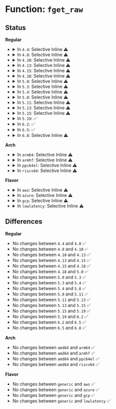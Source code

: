 # Function: <code>fget_raw</code>

## Status
<b>Regular</b>
<ul>
<li>
<details>
<summary>In <code>4.4</code>: Selective Inline ⚠️</summary>

```c
struct file *fget_raw(unsigned int fd);
```

**Collision:** Unique Global

**Inline:** Selective

**Transformation:** False

**Instances:**

```
In fs/file.c (ffffffff81229cd0)
Location: fs/file.c:722
Inline: True
Inline callers:
  - fs/file.c:SyS_dup
Direct callers:
  - net/core/scm.c:__scm_send
```
**Symbols:**

```
ffffffff81229cd0-ffffffff81229ce2: fget_raw (STB_GLOBAL)
```
</details>
</li>
<li>
<details>
<summary>In <code>4.8</code>: Selective Inline ⚠️</summary>

```c
struct file *fget_raw(unsigned int fd);
```

**Collision:** Unique Global

**Inline:** Selective

**Transformation:** False

**Instances:**

```
In fs/file.c (ffffffff812536e6)
Location: fs/file.c:723
Inline: True
Inline callers:
  - fs/file.c:SyS_dup
Direct callers:
  - kernel/cgroup.c:cgroup_get_from_fd
  - kernel/events/core.c:perf_event_get
  - net/core/scm.c:__scm_send
```
**Symbols:**

```
ffffffff81252430-ffffffff81252442: fget_raw (STB_GLOBAL)
```
</details>
</li>
<li>
<details>
<summary>In <code>4.10</code>: Selective Inline ⚠️</summary>

```c
struct file *fget_raw(unsigned int fd);
```

**Collision:** Unique Global

**Inline:** Selective

**Transformation:** False

**Instances:**

```
In fs/file.c (ffffffff81266936)
Location: fs/file.c:723
Inline: True
Inline callers:
  - fs/file.c:SyS_dup
Direct callers:
  - kernel/cgroup.c:cgroup_get_from_fd
  - kernel/events/core.c:perf_event_get
  - net/core/scm.c:__scm_send
```
**Symbols:**

```
ffffffff812656a0-ffffffff812656b2: fget_raw (STB_GLOBAL)
```
</details>
</li>
<li>
<details>
<summary>In <code>4.13</code>: Selective Inline ⚠️</summary>

```c
struct file *fget_raw(unsigned int fd);
```

**Collision:** Unique Global

**Inline:** Selective

**Transformation:** False

**Instances:**

```
In fs/file.c (ffffffff81274136)
Location: fs/file.c:709
Inline: True
Inline callers:
  - fs/file.c:SyS_dup
Direct callers:
  - kernel/cgroup/cgroup.c:cgroup_get_from_fd
  - kernel/events/core.c:perf_event_get
  - net/core/scm.c:__scm_send
```
**Symbols:**

```
ffffffff81272e20-ffffffff81272e32: fget_raw (STB_GLOBAL)
```
</details>
</li>
<li>
<details>
<summary>In <code>4.15</code>: Selective Inline ⚠️</summary>

```c
struct file *fget_raw(unsigned int fd);
```

**Collision:** Unique Global

**Inline:** Selective

**Transformation:** False

**Instances:**

```
In fs/file.c (ffffffff81296a36)
Location: fs/file.c:712
Inline: True
Inline callers:
  - fs/file.c:SyS_dup
Direct callers:
  - kernel/cgroup/cgroup.c:cgroup_get_from_fd
  - kernel/events/core.c:perf_event_get
  - net/core/scm.c:__scm_send
```
**Symbols:**

```
ffffffff81295750-ffffffff81295762: fget_raw (STB_GLOBAL)
```
</details>
</li>
<li>
<details>
<summary>In <code>4.18</code>: Selective Inline ⚠️</summary>

```c
struct file *fget_raw(unsigned int fd);
```

**Collision:** Unique Global

**Inline:** Selective

**Transformation:** False

**Instances:**

```
In fs/file.c (ffffffff812bcba5)
Location: fs/file.c:708
Inline: True
Inline callers:
  - fs/file.c:ksys_dup
Direct callers:
  - kernel/cgroup/cgroup.c:cgroup_get_from_fd
  - kernel/events/core.c:perf_event_get
  - net/core/scm.c:__scm_send
```
**Symbols:**

```
ffffffff812bb8d0-ffffffff812bb8e2: fget_raw (STB_GLOBAL)
```
</details>
</li>
<li>
<details>
<summary>In <code>5.0</code>: Selective Inline ⚠️</summary>

```c
struct file *fget_raw(unsigned int fd);
```

**Collision:** Unique Global

**Inline:** Selective

**Transformation:** False

**Instances:**

```
In fs/file.c (ffffffff812d1e65)
Location: fs/file.c:738
Inline: True
Inline callers:
  - fs/file.c:ksys_dup
Direct callers:
  - kernel/cgroup/cgroup.c:cgroup_get_from_fd
  - kernel/events/core.c:perf_event_get
  - net/core/scm.c:__scm_send
```
**Symbols:**

```
ffffffff812d0ac0-ffffffff812d0ad2: fget_raw (STB_GLOBAL)
```
</details>
</li>
<li>
<details>
<summary>In <code>5.3</code>: Selective Inline ⚠️</summary>

```c
struct file *fget_raw(unsigned int fd);
```

**Collision:** Unique Global

**Inline:** Selective

**Transformation:** False

**Instances:**

```
In fs/file.c (ffffffff812eee95)
Location: fs/file.c:744
Inline: True
Inline callers:
  - fs/file.c:ksys_dup
Direct callers:
  - kernel/cgroup/cgroup.c:cgroup_get_from_fd
  - net/core/scm.c:__scm_send
```
**Symbols:**

```
ffffffff812edaf0-ffffffff812edb07: fget_raw (STB_GLOBAL)
```
</details>
</li>
<li>
<details>
<summary>In <code>5.4</code>: Selective Inline ⚠️</summary>

```c
struct file *fget_raw(unsigned int fd);
```

**Collision:** Unique Global

**Inline:** Selective

**Transformation:** False

**Instances:**

```
In fs/file.c (ffffffff81300955)
Location: fs/file.c:744
Inline: True
Inline callers:
  - fs/file.c:ksys_dup
Direct callers:
  - kernel/cgroup/cgroup.c:cgroup_get_from_fd
  - net/core/scm.c:__scm_send
```
**Symbols:**

```
ffffffff812ff5b0-ffffffff812ff5c7: fget_raw (STB_GLOBAL)
```
</details>
</li>
<li>
<details>
<summary>In <code>5.8</code>: Selective Inline ⚠️</summary>

```c
struct file *fget_raw(unsigned int fd);
```

**Collision:** Unique Global

**Inline:** Selective

**Transformation:** False

**Instances:**

```
In fs/file.c (ffffffff81339b75)
Location: fs/file.c:757
Inline: True
Inline callers:
  - fs/file.c:ksys_dup
Direct callers:
  - kernel/cgroup/cgroup.c:cgroup_get_from_fd
  - kernel/cgroup/cgroup.c:cgroup_css_set_fork
  - net/core/scm.c:__scm_send
```
**Symbols:**

```
ffffffff813388a0-ffffffff813388c9: fget_raw (STB_GLOBAL)
```
</details>
</li>
<li>
<details>
<summary>In <code>5.11</code>: Selective Inline ⚠️</summary>

```c
struct file *fget_raw(unsigned int fd);
```

**Collision:** Unique Global

**Inline:** Selective

**Transformation:** False

**Instances:**

```
In fs/file.c (ffffffff81344c95)
Location: fs/file.c:857
Inline: True
Inline callers:
  - fs/file.c:__ia32_sys_dup
  - fs/file.c:__x64_sys_dup
Direct callers:
  - kernel/cgroup/cgroup.c:cgroup_get_from_fd
  - kernel/cgroup/cgroup.c:cgroup_css_set_fork
  - kernel/bpf/bpf_inode_storage.c:bpf_fd_inode_storage_delete_elem
  - kernel/bpf/bpf_inode_storage.c:bpf_fd_inode_storage_update_elem
  - kernel/bpf/bpf_inode_storage.c:bpf_fd_inode_storage_lookup_elem
  - net/core/scm.c:__scm_send
```
**Symbols:**

```
ffffffff81344240-ffffffff81344269: fget_raw (STB_GLOBAL)
```
</details>
</li>
<li>
<details>
<summary>In <code>5.13</code>: Selective Inline ⚠️</summary>

```c
struct file *fget_raw(unsigned int fd);
```

**Collision:** Unique Global

**Inline:** Selective

**Transformation:** False

**Instances:**

```
In fs/file.c (ffffffff8134ae59)
Location: fs/file.c:869
Inline: True
Inline callers:
  - fs/file.c:__ia32_sys_dup
  - fs/file.c:__x64_sys_dup
Direct callers:
  - kernel/cgroup/cgroup.c:cgroup_get_from_fd
  - kernel/cgroup/cgroup.c:cgroup_css_set_fork
  - kernel/bpf/bpf_inode_storage.c:bpf_fd_inode_storage_delete_elem
  - kernel/bpf/bpf_inode_storage.c:bpf_fd_inode_storage_update_elem
  - kernel/bpf/bpf_inode_storage.c:bpf_fd_inode_storage_lookup_elem
  - net/core/scm.c:__scm_send
```
**Symbols:**

```
ffffffff8134a5e0-ffffffff8134a609: fget_raw (STB_GLOBAL)
```
</details>
</li>
<li>
<details>
<summary>In <code>5.15</code>: Selective Inline ⚠️</summary>

```c
struct file *fget_raw(unsigned int fd);
```

**Collision:** Unique Global

**Inline:** Selective

**Transformation:** False

**Instances:**

```
In fs/file.c (ffffffff81398bb9)
Location: fs/file.c:929
Inline: True
Inline callers:
  - fs/file.c:__ia32_sys_dup
  - fs/file.c:__x64_sys_dup
Direct callers:
  - kernel/cgroup/cgroup.c:cgroup_get_from_fd
  - kernel/cgroup/cgroup.c:cgroup_css_set_fork
  - kernel/bpf/bpf_inode_storage.c:bpf_fd_inode_storage_delete_elem
  - kernel/bpf/bpf_inode_storage.c:bpf_fd_inode_storage_update_elem
  - kernel/bpf/bpf_inode_storage.c:bpf_fd_inode_storage_lookup_elem
  - net/core/scm.c:__scm_send
```
**Symbols:**

```
ffffffff81398380-ffffffff813983a9: fget_raw (STB_GLOBAL)
```
</details>
</li>
<li>
<details>
<summary>In <code>5.19</code>: ✅</summary>

```c
struct file *fget_raw(unsigned int fd);
```

**Collision:** Unique Global

**Inline:** No

**Transformation:** False

**Instances:**

```
In fs/file.c (ffffffff8141ad20)
Location: fs/file.c:931
Inline: False
Direct callers:
  - kernel/cgroup/cgroup.c:cgroup_get_from_fd
  - kernel/cgroup/cgroup.c:cgroup_css_set_fork
  - kernel/bpf/bpf_inode_storage.c:bpf_fd_inode_storage_delete_elem
  - kernel/bpf/bpf_inode_storage.c:bpf_fd_inode_storage_update_elem
  - kernel/bpf/bpf_inode_storage.c:bpf_fd_inode_storage_lookup_elem
  - fs/file.c:__ia32_sys_dup
  - fs/file.c:__x64_sys_dup
  - net/core/scm.c:__scm_send
```
**Symbols:**

```
ffffffff8141ad20-ffffffff8141adbe: fget_raw (STB_GLOBAL)
```
</details>
</li>
<li>
<details>
<summary>In <code>6.2</code>: ✅</summary>

```c
struct file *fget_raw(unsigned int fd);
```

**Collision:** Unique Global

**Inline:** No

**Transformation:** False

**Instances:**

```
In fs/file.c (ffffffff814a6aa0)
Location: fs/file.c:931
Inline: False
Direct callers:
  - kernel/cgroup/cgroup.c:cgroup_get_from_fd
  - kernel/cgroup/cgroup.c:cgroup_css_set_fork
  - kernel/bpf/bpf_inode_storage.c:bpf_fd_inode_storage_delete_elem
  - kernel/bpf/bpf_inode_storage.c:bpf_fd_inode_storage_update_elem
  - kernel/bpf/bpf_inode_storage.c:bpf_fd_inode_storage_lookup_elem
  - fs/file.c:__ia32_sys_dup
  - fs/file.c:__x64_sys_dup
  - net/core/scm.c:__scm_send
```
**Symbols:**

```
ffffffff814a6aa0-ffffffff814a6b3e: fget_raw (STB_GLOBAL)
```
</details>
</li>
<li>
<details>
<summary>In <code>6.5</code>: ✅</summary>

```c
struct file *fget_raw(unsigned int fd);
```

**Collision:** Unique Global

**Inline:** No

**Transformation:** False

**Instances:**

```
In fs/file.c (ffffffff814dba70)
Location: fs/file.c:932
Inline: False
Direct callers:
  - kernel/cgroup/cgroup.c:cgroup_css_set_fork
  - fs/file.c:__ia32_sys_dup
  - fs/file.c:__x64_sys_dup
  - net/core/scm.c:__scm_send
```
**Symbols:**

```
ffffffff814dba70-ffffffff814dbb0e: fget_raw (STB_GLOBAL)
```
</details>
</li>
<li>
<details>
<summary>In <code>6.8</code>: Selective Inline ⚠️</summary>

```c
struct file *fget_raw(unsigned int fd);
```

**Collision:** Unique Global

**Inline:** Selective

**Transformation:** False

**Instances:**

```
In fs/file.c (ffffffff8150edab)
Location: fs/file.c:1054
Inline: True
Inline callers:
  - fs/file.c:__ia32_sys_dup
  - fs/file.c:__x64_sys_dup
Direct callers:
  - kernel/cgroup/cgroup.c:cgroup_css_set_fork
  - net/core/scm.c:__scm_send
```
**Symbols:**

```
ffffffff8150ebc0-ffffffff8150ec53: fget_raw (STB_GLOBAL)
```
</details>
</li>
</ul>
<b>Arch</b>
<ul>
<li>
<details>
<summary>In <code>arm64</code>: Selective Inline ⚠️</summary>

```c
struct file *fget_raw(unsigned int fd);
```

**Collision:** Unique Global

**Inline:** Selective

**Transformation:** False

**Instances:**

```
In fs/file.c (ffff8000103b28e8)
Location: fs/file.c:744
Inline: True
Inline callers:
  - fs/file.c:ksys_dup
Direct callers:
  - kernel/cgroup/cgroup.c:cgroup_get_from_fd
  - net/core/scm.c:__scm_send
```
**Symbols:**

```
ffff8000103b0e30-ffff8000103b0e64: fget_raw (STB_GLOBAL)
```
</details>
</li>
<li>
<details>
<summary>In <code>armhf</code>: Selective Inline ⚠️</summary>

```c
struct file *fget_raw(unsigned int fd);
```

**Collision:** Unique Global

**Inline:** Selective

**Transformation:** False

**Instances:**

```
In fs/file.c (c0591be4)
Location: fs/file.c:744
Inline: True
Inline callers:
  - fs/file.c:ksys_dup
Direct callers:
  - kernel/cgroup/cgroup.c:cgroup_get_from_fd
  - net/core/scm.c:__scm_send
```
**Symbols:**

```
c059095c-c0590980: fget_raw (STB_GLOBAL)
```
</details>
</li>
<li>
<details>
<summary>In <code>ppc64el</code>: Selective Inline ⚠️</summary>

```c
struct file *fget_raw(unsigned int fd);
```

**Collision:** Unique Global

**Inline:** Selective

**Transformation:** False

**Instances:**

```
In fs/file.c (c0000000004ae804)
Location: fs/file.c:744
Inline: True
Inline callers:
  - fs/file.c:ksys_dup
Direct callers:
  - kernel/cgroup/cgroup.c:cgroup_get_from_fd
  - net/core/scm.c:__scm_send
```
**Symbols:**

```
c0000000004ac460-c0000000004ac47c: fget_raw (STB_GLOBAL)
```
</details>
</li>
<li>
<details>
<summary>In <code>riscv64</code>: Selective Inline ⚠️</summary>

```c
struct file *fget_raw(unsigned int fd);
```

**Collision:** Unique Global

**Inline:** Selective

**Transformation:** False

**Instances:**

```
In fs/file.c (ffffffe000276944)
Location: fs/file.c:744
Inline: True
Inline callers:
  - fs/file.c:ksys_dup
Direct callers:
  - kernel/cgroup/cgroup.c:cgroup_get_from_fd
  - net/core/scm.c:__scm_send
```
**Symbols:**

```
ffffffe000274e80-ffffffe000274eae: fget_raw (STB_GLOBAL)
```
</details>
</li>
</ul>
<b>Flavor</b>
<ul>
<li>
<details>
<summary>In <code>aws</code>: Selective Inline ⚠️</summary>

```c
struct file *fget_raw(unsigned int fd);
```

**Collision:** Unique Global

**Inline:** Selective

**Transformation:** False

**Instances:**

```
In fs/file.c (ffffffff812f8f35)
Location: fs/file.c:744
Inline: True
Inline callers:
  - fs/file.c:ksys_dup
Direct callers:
  - kernel/cgroup/cgroup.c:cgroup_get_from_fd
  - net/core/scm.c:__scm_send
```
**Symbols:**

```
ffffffff812f7b90-ffffffff812f7ba7: fget_raw (STB_GLOBAL)
```
</details>
</li>
<li>
<details>
<summary>In <code>azure</code>: Selective Inline ⚠️</summary>

```c
struct file *fget_raw(unsigned int fd);
```

**Collision:** Unique Global

**Inline:** Selective

**Transformation:** False

**Instances:**

```
In fs/file.c (ffffffff812e9b55)
Location: fs/file.c:744
Inline: True
Inline callers:
  - fs/file.c:ksys_dup
Direct callers:
  - kernel/cgroup/cgroup.c:cgroup_get_from_fd
  - net/core/scm.c:__scm_send
```
**Symbols:**

```
ffffffff812e87b0-ffffffff812e87c7: fget_raw (STB_GLOBAL)
```
</details>
</li>
<li>
<details>
<summary>In <code>gcp</code>: Selective Inline ⚠️</summary>

```c
struct file *fget_raw(unsigned int fd);
```

**Collision:** Unique Global

**Inline:** Selective

**Transformation:** False

**Instances:**

```
In fs/file.c (ffffffff812f6d45)
Location: fs/file.c:744
Inline: True
Inline callers:
  - fs/file.c:ksys_dup
Direct callers:
  - kernel/cgroup/cgroup.c:cgroup_get_from_fd
  - net/core/scm.c:__scm_send
```
**Symbols:**

```
ffffffff812f59a0-ffffffff812f59b7: fget_raw (STB_GLOBAL)
```
</details>
</li>
<li>
<details>
<summary>In <code>lowlatency</code>: Selective Inline ⚠️</summary>

```c
struct file *fget_raw(unsigned int fd);
```

**Collision:** Unique Global

**Inline:** Selective

**Transformation:** False

**Instances:**

```
In fs/file.c (ffffffff81307fb5)
Location: fs/file.c:744
Inline: True
Inline callers:
  - fs/file.c:ksys_dup
Direct callers:
  - kernel/cgroup/cgroup.c:cgroup_get_from_fd
  - net/core/scm.c:__scm_send
```
**Symbols:**

```
ffffffff81307370-ffffffff81307387: fget_raw (STB_GLOBAL)
```
</details>
</li>
</ul>

## Differences
<b>Regular</b>
<ul>
<li>
No changes between <code>4.4</code> and <code>4.8</code> ✅
</li>
<li>
No changes between <code>4.8</code> and <code>4.10</code> ✅
</li>
<li>
No changes between <code>4.10</code> and <code>4.13</code> ✅
</li>
<li>
No changes between <code>4.13</code> and <code>4.15</code> ✅
</li>
<li>
No changes between <code>4.15</code> and <code>4.18</code> ✅
</li>
<li>
No changes between <code>4.18</code> and <code>5.0</code> ✅
</li>
<li>
No changes between <code>5.0</code> and <code>5.3</code> ✅
</li>
<li>
No changes between <code>5.3</code> and <code>5.4</code> ✅
</li>
<li>
No changes between <code>5.4</code> and <code>5.8</code> ✅
</li>
<li>
No changes between <code>5.8</code> and <code>5.11</code> ✅
</li>
<li>
No changes between <code>5.11</code> and <code>5.13</code> ✅
</li>
<li>
No changes between <code>5.13</code> and <code>5.15</code> ✅
</li>
<li>
No changes between <code>5.15</code> and <code>5.19</code> ✅
</li>
<li>
No changes between <code>5.19</code> and <code>6.2</code> ✅
</li>
<li>
No changes between <code>6.2</code> and <code>6.5</code> ✅
</li>
<li>
No changes between <code>6.5</code> and <code>6.8</code> ✅
</li>
</ul>
<b>Arch</b>
<ul>
<li>
No changes between <code>amd64</code> and <code>arm64</code> ✅
</li>
<li>
No changes between <code>amd64</code> and <code>armhf</code> ✅
</li>
<li>
No changes between <code>amd64</code> and <code>ppc64el</code> ✅
</li>
<li>
No changes between <code>amd64</code> and <code>riscv64</code> ✅
</li>
</ul>
<b>Flavor</b>
<ul>
<li>
No changes between <code>generic</code> and <code>aws</code> ✅
</li>
<li>
No changes between <code>generic</code> and <code>azure</code> ✅
</li>
<li>
No changes between <code>generic</code> and <code>gcp</code> ✅
</li>
<li>
No changes between <code>generic</code> and <code>lowlatency</code> ✅
</li>
</ul>
